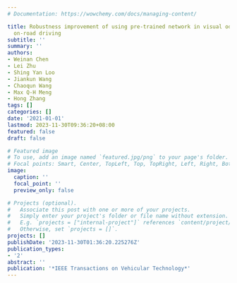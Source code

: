 ```yaml
---
# Documentation: https://wowchemy.com/docs/managing-content/

title: Robustness improvement of using pre-trained network in visual odometry for
  on-road driving
subtitle: ''
summary: ''
authors:
- Weinan Chen
- Lei Zhu
- Shing Yan Loo
- Jiankun Wang
- Chaoqun Wang
- Max Q-H Meng
- Hong Zhang
tags: []
categories: []
date: '2021-01-01'
lastmod: 2023-11-30T09:36:20+08:00
featured: false
draft: false

# Featured image
# To use, add an image named `featured.jpg/png` to your page's folder.
# Focal points: Smart, Center, TopLeft, Top, TopRight, Left, Right, BottomLeft, Bottom, BottomRight.
image:
  caption: ''
  focal_point: ''
  preview_only: false

# Projects (optional).
#   Associate this post with one or more of your projects.
#   Simply enter your project's folder or file name without extension.
#   E.g. `projects = ["internal-project"]` references `content/project/deep-learning/index.md`.
#   Otherwise, set `projects = []`.
projects: []
publishDate: '2023-11-30T01:36:20.225276Z'
publication_types:
- '2'
abstract: ''
publication: '*IEEE Transactions on Vehicular Technology*'
---
```


